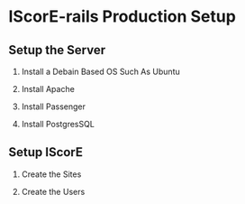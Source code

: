 # IScorE-rails Production Setup
## Setup the Server
1. Install a Debain Based OS Such As Ubuntu

2. Install Apache

3. Install Passenger

4. Install PostgresSQL

## Setup IScorE
1. Create the Sites

2. Create the Users
